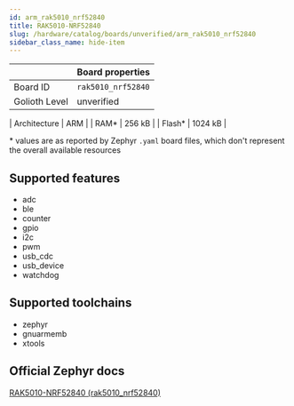 ```yaml
---
id: arm_rak5010_nrf52840
title: RAK5010-NRF52840
slug: /hardware/catalog/boards/unverified/arm_rak5010_nrf52840
sidebar_class_name: hide-item
---
```


[//]: # (This is an auto-generated file, do not edit! Changes to it will be lost upon re-generation)



|                | Board properties     |
| -------------  | -------------------- |
| Board ID       | `rak5010_nrf52840` |
| Golioth Level  | unverified       |

| Architecture   | ARM |
| RAM*           | 256 kB |
| Flash*         | 1024 kB |

\* values are as reported by Zephyr `.yaml` board files, which don't represent the overall available resources



## Supported features

* adc
* ble
* counter
* gpio
* i2c
* pwm
* usb_cdc
* usb_device
* watchdog

## Supported toolchains

* zephyr
* gnuarmemb
* xtools

## Official Zephyr docs

[RAK5010-NRF52840 (rak5010_nrf52840)](https://docs.zephyrproject.org/latest/boards/arm/rak5010_nrf52840/doc/index.html)
